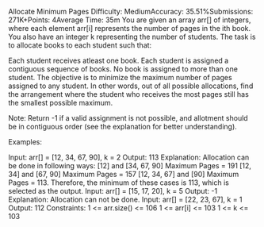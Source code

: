 Allocate Minimum Pages
Difficulty: MediumAccuracy: 35.51%Submissions: 271K+Points: 4Average Time: 35m
You are given an array arr[] of integers, where each element arr[i] represents the number of pages in the ith book. You also have an integer k representing the number of students. The task is to allocate books to each student such that:

Each student receives atleast one book.
Each student is assigned a contiguous sequence of books.
No book is assigned to more than one student.
The objective is to minimize the maximum number of pages assigned to any student. In other words, out of all possible allocations, find the arrangement where the student who receives the most pages still has the smallest possible maximum.

Note: Return -1 if a valid assignment is not possible, and allotment should be in contiguous order (see the explanation for better understanding).

Examples:

Input: arr[] = [12, 34, 67, 90], k = 2
Output: 113
Explanation: Allocation can be done in following ways:
[12] and [34, 67, 90] Maximum Pages = 191
[12, 34] and [67, 90] Maximum Pages = 157
[12, 34, 67] and [90] Maximum Pages = 113.
Therefore, the minimum of these cases is 113, which is selected as the output.
Input: arr[] = [15, 17, 20], k = 5
Output: -1
Explanation: Allocation can not be done.
Input: arr[] = [22, 23, 67], k = 1
Output: 112
Constraints:
1 <=  arr.size() <= 106
1 <= arr[i] <= 103
1 <= k <= 103 